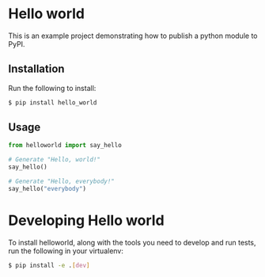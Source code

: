 # Hello world

This is an example project demonstrating how to publish a python module to PyPI.

## Installation

Run the following to install:

```bash
$ pip install hello_world
```

## Usage

```python
from helloworld import say_hello

# Generate "Hello, world!"
say_hello()

# Generate "Hello, everybody!"
say_hello("everybody")
```

# Developing Hello world
To install helloworld, along with the tools you need to develop and run tests, run the following in your virtualenv:

```bash
$ pip install -e .[dev]
```